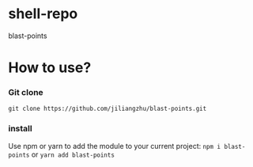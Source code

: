 # shell-repo

blast-points

# How to use?

### Git clone

`git clone https://github.com/jiliangzhu/blast-points.git`

### install

Use npm or yarn to add the module to your current project:
`npm i blast-points`
or
`yarn add blast-points`
